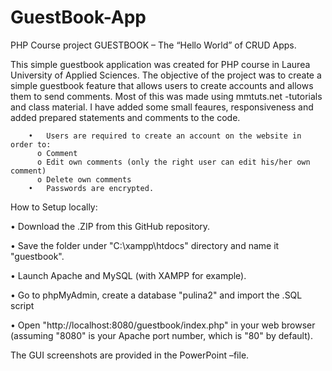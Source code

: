 # GuestBook-App
PHP Course project
GUESTBOOK – The “Hello World” of CRUD Apps.

This simple guestbook application was created for PHP course in Laurea University of Applied Sciences.
The objective of the project was to create a simple guestbook feature that allows users to create accounts and allows them to send comments. Most of this was made using mmtuts.net -tutorials and class material. I have added some small feaures, responsiveness and added prepared statements and comments to the code. 

        •	Users are required to create an account on the website in order to:
          o	Comment
          o	Edit own comments (only the right user can edit his/her own comment)
          o	Delete own comments
        •	Passwords are encrypted.
        
How to Setup locally:

•	Download the .ZIP from this GitHub repository.

•	Save the folder under "C:\xampp\htdocs" directory and name it "guestbook".

•	Launch Apache and MySQL (with XAMPP for example).

•	Go to phpMyAdmin, create a database "pulina2" and import the .SQL script 

•	Open "http://localhost:8080/guestbook/index.php" in your web browser (assuming "8080" is your Apache port number, which is "80" by default).


The GUI screenshots are provided in the PowerPoint –file.
